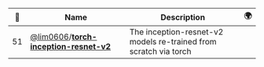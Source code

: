 |:star2: | Name | Description | 🌍|
|---|---|---|---|
|51|[@lim0606](https://github.com/lim0606)/[**torch-inception-resnet-v2**](https://github.com/lim0606/torch-inception-resnet-v2)|The inception-resnet-v2 models re-trained from scratch via torch ||

